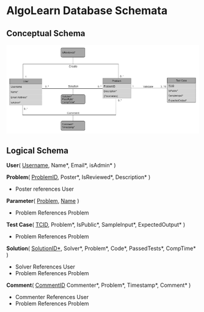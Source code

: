 # AlgoLearn Database Schemata

## Conceptual Schema

![AlgoLearn Conceptual Schema](./img/CS360_Database_Design_Transparent.png)

## Logical Schema

**User**(
<ins>Username</ins>,
Name*,
Email*,
isAdmin*
)


**Problem**(
<ins>ProblemID</ins>,
Poster*,
IsReviewed*,
Description*
)

- Poster references User

**Parameter**(
    <ins>Problem</ins>,
    <ins>Name</ins>
)

- Problem References Problem

**Test Case**(
    <ins>TCID</ins>,
    Problem*,
    IsPublic*,
    SampleInput*,
    ExpectedOutput*
)

- Problem References Problem

**Solution**(
    <ins>SolutionID*</ins>,
    Solver*,
    Problem*,
    Code*,
    PassedTests*,
    CompTime*
)

- Solver References User
- Problem References Problem

**Comment**(
    <ins>CommentID</ins>
    Commenter*,
    Problem*,
    Timestamp*,
    Comment*
)

- Commenter References User
- Problem References Problem
